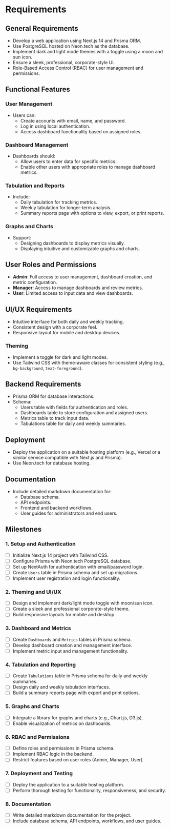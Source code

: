# Requirements

## General Requirements

- Develop a web application using Next.js 14 and Prisma ORM.
- Use PostgreSQL hosted on Neon.tech as the database.
- Implement dark and light mode themes with a toggle using a moon and sun icon.
- Ensure a sleek, professional, corporate-style UI.
- Role-Based Access Control (RBAC) for user management and permissions.

## Functional Features

### User Management

- Users can:
  - Create accounts with email, name, and password.
  - Log in using local authentication.
  - Access dashboard functionality based on assigned roles.

### Dashboard Management

- Dashboards should:
  - Allow users to enter data for specific metrics.
  - Enable other users with appropriate roles to manage dashboard metrics.

### Tabulation and Reports

- Include:
  - Daily tabulation for tracking metrics.
  - Weekly tabulation for longer-term analysis.
  - Summary reports page with options to view, export, or print reports.

### Graphs and Charts

- Support:
  - Designing dashboards to display metrics visually.
  - Displaying intuitive and customizable graphs and charts.

## User Roles and Permissions

- **Admin**: Full access to user management, dashboard creation, and metric configuration.
- **Manager**: Access to manage dashboards and review metrics.
- **User**: Limited access to input data and view dashboards.

## UI/UX Requirements

- Intuitive interface for both daily and weekly tracking.
- Consistent design with a corporate feel.
- Responsive layout for mobile and desktop devices.

### Theming

- Implement a toggle for dark and light modes.
- Use Tailwind CSS with theme-aware classes for consistent styling (e.g., `bg-background`, `text-foreground`).

## Backend Requirements

- Prisma ORM for database interactions.
- Schema:
  - Users table with fields for authentication and roles.
  - Dashboards table to store configuration and assigned users.
  - Metrics table to track input data.
  - Tabulations table for daily and weekly summaries.

## Deployment

- Deploy the application on a suitable hosting platform (e.g., Vercel or a similar service compatible with Next.js and Prisma).
- Use Neon.tech for database hosting.

## Documentation

- Include detailed markdown documentation for:
  - Database schema.
  - API endpoints.
  - Frontend and backend workflows.
  - User guides for administrators and end users.

## Milestones

### 1. Setup and Authentication

- [ ] Initialize Next.js 14 project with Tailwind CSS.
- [ ] Configure Prisma with Neon.tech PostgreSQL database.
- [ ] Set up NextAuth for authentication with email/password login.
- [ ] Create `Users` table in Prisma schema and set up migrations.
- [ ] Implement user registration and login functionality.

### 2. Theming and UI/UX

- [ ] Design and implement dark/light mode toggle with moon/sun icon.
- [ ] Create a sleek and professional corporate-style theme.
- [ ] Build responsive layouts for mobile and desktop.

### 3. Dashboard and Metrics

- [ ] Create `Dashboards` and `Metrics` tables in Prisma schema.
- [ ] Develop dashboard creation and management interface.
- [ ] Implement metric input and management functionality.

### 4. Tabulation and Reporting

- [ ] Create `Tabulations` table in Prisma schema for daily and weekly summaries.
- [ ] Design daily and weekly tabulation interfaces.
- [ ] Build a summary reports page with export and print options.

### 5. Graphs and Charts

- [ ] Integrate a library for graphs and charts (e.g., Chart.js, D3.js).
- [ ] Enable visualization of metrics on dashboards.

### 6. RBAC and Permissions

- [ ] Define roles and permissions in Prisma schema.
- [ ] Implement RBAC logic in the backend.
- [ ] Restrict features based on user roles (Admin, Manager, User).

### 7. Deployment and Testing

- [ ] Deploy the application to a suitable hosting platform.
- [ ] Perform thorough testing for functionality, responsiveness, and security.

### 8. Documentation

- [ ] Write detailed markdown documentation for the project.
- [ ] Include database schema, API endpoints, workflows, and user guides.
